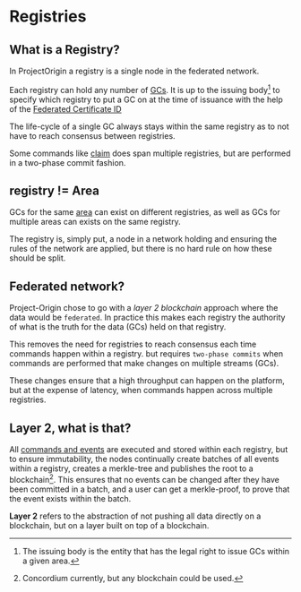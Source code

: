 # Registries

## What is a Registry?

In ProjectOrigin a registry is a single node in the federated network.

Each registry can hold any number of [GCs](./granular-certificates/readme.md).
It is up to the issuing body[^ib] to specify which registry to put a GC on
at the time of issuance with the help of the [Federated Certificate ID](./granular-certificates/federated-certifate-id.md)

[^ib]: The issuing body is the entity that has the legal right to issue GCs within a given area.

The life-cycle of a single GC always stays within the same registry
as to not have to reach consensus between registries.

Some commands like [claim](./granular-certificates/commands/claim.md)
does span multiple registries, but are performed in a two-phase commit fashion.

## registry != Area

GCs for the same [area](./granular-certificates/attributes.md#grid-area)
can exist on different registries, as well as GCs for multiple areas can
exists on the same registry.

The registry is, simply put, a node in a network holding and ensuring the
rules of the network are applied, but there is no hard rule on how
these should be split.

## Federated network?

Project-Origin chose to go with a _layer 2 blockchain_ approach where the data would be `federated`.
In practice this makes each registry the authority of what is the truth for the data (GCs)
held on that registry.

This removes the need for registries to reach consensus each time commands happen within a registry.
but requires `two-phase commits` when commands are performed that make changes on multiple streams (GCs).

These changes ensure that a high throughput can happen on the platform, but at the expense of latency,
when commands happen across multiple registries.

## Layer 2, what is that?

All [commands and events](./command-and-events.md) are executed and stored within each registry,
but to ensure immutability, the nodes continually create batches of all events within a registry,
creates a merkle-tree and publishes the root to a blockchain[^concordium].
This ensures that no events can be changed after they have been committed in a batch,
and a user can get a merkle-proof, to prove that the event exists within the batch.

[^concordium]: Concordium currently, but any blockchain could be used.

**Layer 2** refers to the abstraction of not pushing all data directly on a blockchain,
but on a layer built on top of a blockchain.
